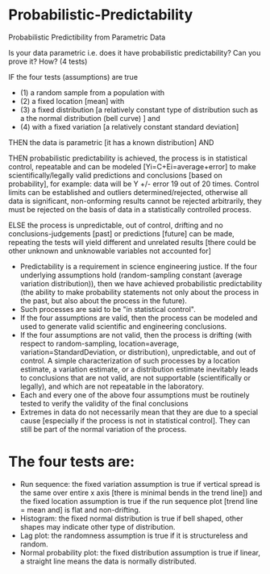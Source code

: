 # Probabilistic-Predictability
Probabilistic Predictibility from Parametric Data 

Is your data parametric i.e. does it have probabilistic predictability?
Can you prove it? How? (4 tests)

IF the four tests (assumptions) are true 

- (1) a random sample from a population with
- (2) a fixed location [mean] with 
- (3) a fixed distribution [a relatively constant type of distribution such as a the normal distribution (bell curve) ] and 
- (4) with a fixed variation [a relatively constant standard deviation]

THEN the data is parametric [it has a known distribution] AND

THEN probabilistic predictability is achieved, the process is in statistical control, repeatable and can be modeled [Yi=C+Ei=average+error] to make scientifically/legally valid predictions and conclusions [based on probability], for example: data will be Y +/- error 19 out of 20 times.  Control limits can be established and outliers determined/rejected, otherwise all data is significant, non-onforming results cannot be rejected arbitrarily, they must be rejected on the basis of data in a statistically controlled process.

ELSE the process is unpredictable, out of control, drifting and no conclusions-judgements [past] or predictions [future] can be made, repeating the tests will yield different and unrelated results [there could be other unknown and unknowable variables not accounted for]

- Predictability is a requirement in science engineering justice. If the four underlying assumptions hold (random-sampling constant (average variation distribution)), then we have achieved probabilistic predictability (the ability to make probability statements not only about the process in the past, but also about the process in the future). 
- Such processes are said to be "in statistical control".
- If the four assumptions are valid, then the process can be modeled and used to generate valid scientific and engineering conclusions. 
- If the four assumptions are not valid, then the process is drifting (with respect to random-sampling, location=average, variation=StandardDeviation, or distribution), unpredictable, and out of control. A simple characterization of such processes by a location estimate, a variation estimate, or a distribution estimate inevitably leads to conclusions that are not valid, are not supportable (scientifically or legally), and which are not repeatable in the laboratory.
- Each and every one of the above four assumptions must be routinely tested to verify the validity of the final conclusions
- Extremes in data do not necessarily mean that they are due to a special cause [especially if the process is not in statistical control]. They can still be part of the normal variation of the process.

# The four tests are: 
- Run sequence: the fixed variation assumption is true if vertical spread is the same over entire x axis [there is minimal bends in the trend line]) and the fixed location assumption is true if the run sequence plot [trend line = mean and] is flat and non-drifting.
- Histogram: the fixed normal distribution is true if bell shaped, other shapes may indicate other type of distribution.
- Lag plot: the randomness assumption is true if it is structureless and random.
- Normal probability plot: the fixed distribution assumption is true if linear, a straight line means the data is normally distributed.

